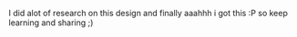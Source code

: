 I did alot of research on this design and finally aaahhh i got this :P so keep learning and sharing ;)
